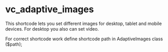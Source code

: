 # vc_adaptive_images
This shortcode lets you set different images for desktop, tablet and mobile devices.
For desktop you also can set video.

For correct shortcode work define shortcode path in AdaptiveImages class ($path); 
